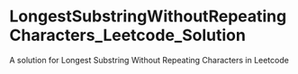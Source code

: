 # LongestSubstringWithoutRepeatingCharacters_Leetcode_Solution
A solution for Longest Substring Without Repeating Characters in Leetcode
